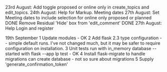 23rd August: Add toggle proposed or online only in create_topics and edit_topics.
24th August: Help for Markup. Meeting dates
27th August: Set Meeting dates to include selection for online only proposed or planned DONE
Remove Residual 'Hide' box from 'edit_comment' DONE
27th August: Help Login and register

19th September 
1 Update modules - OK
2 Add flask 2.3 type configuration -- simple default runs. I've not changed much, but it may be safer to require configuration on installation.
3 Unit tests run with in_memory database -- started with flask --app lp test - OK
4 Install flask-migrate to handle migrations can create database - not so sure about migrations
5 Supply  'generate_confirmation_token'
